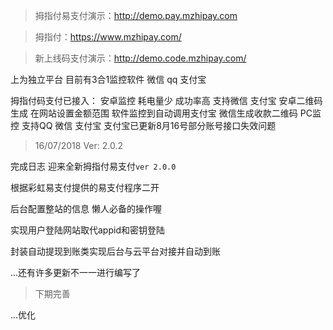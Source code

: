 >拇指付易支付演示：http://demo.pay.mzhipay.com

>拇指付：https://www.mzhipay.com/

>新上线码支付演示：http://demo.code.mzhipay.com/ 

上为独立平台 目前有3合1监控软件 微信 qq 支付宝

拇指付码支付已接入：
安卓监控 耗电量少 成功率高 支持微信 支付宝
安卓二维码生成 在网站设置金额范围 软件监控到自动调用支付宝 微信生成收款二维码
PC监控 支持QQ 微信 支付宝  支付宝已更新8月16号部分账号接口失效问题

>16/07/2018 Ver: 2.0.2 

完成日志
迎来全新拇指付易支付```ver 2.0.0```

根据彩虹易支付提供的易支付程序二开

后台配置整站的信息 懒人必备的操作喔 

实现用户登陆网站取代appid和密钥登陆

封装自动提现到账类实现后台与云平台对接并自动到账

...还有许多更新不一一进行编写了
>下期完善

...优化

